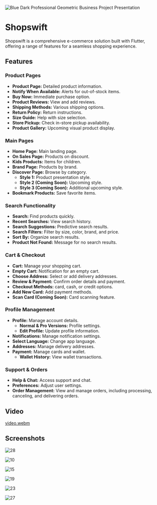 ![Blue Dark Professional Geometric Business Project Presentation ](https://github.com/user-attachments/assets/d407e87d-e6e1-43d2-8800-1e4e34432f97)



# Shopswift

Shopswift is a comprehensive e-commerce solution built with Flutter, offering a range of features for a seamless shopping experience.

## Features

### Product Pages
- **Product Page:** Detailed product information.
- **Notify When Available:** Alerts for out-of-stock items.
- **Buy Now:** Immediate purchase option.
- **Product Reviews:** View and add reviews.
- **Shipping Methods:** Various shipping options.
- **Return Policy:** Return instructions.
- **Size Guide:** Help with size selection.
- **Store Pickup:** Check in-store pickup availability.
- **Product Gallery:** Upcoming visual product display.

### Main Pages
- **Home Page:** Main landing page.
- **On Sales Page:** Products on discount.
- **Kids Products:** Items for children.
- **Brand Page:** Products by brand.
- **Discover Page:** Browse by category.
  - **Style 1:** Product presentation style.
  - **Style 2 (Coming Soon):** Upcoming style.
  - **Style 3 (Coming Soon):** Additional upcoming style.
- **Bookmark Products:** Save favorite items.

### Search Functionality
- **Search:** Find products quickly.
- **Recent Searches:** View search history.
- **Search Suggestions:** Predictive search results.
- **Search Filters:** Filter by size, color, brand, and price.
- **Sort By:** Organize search results.
- **Product Not Found:** Message for no search results.

### Cart & Checkout
- **Cart:** Manage your shopping cart.
- **Empty Cart:** Notification for an empty cart.
- **Choose Address:** Select or add delivery addresses.
- **Review & Payment:** Confirm order details and payment.
- **Checkout Methods:** card, cash, or credit options.
- **Add New Card:** Add payment methods.
- **Scan Card (Coming Soon):** Card scanning feature.

### Profile Management
- **Profile:** Manage account details.
  - **Normal & Pro Versions:** Profile settings.
  - **Edit Profile:** Update profile information.
- **Notifications:** Manage notification settings.
- **Select Language:** Change app language.
- **Addresses:** Manage delivery addresses.
- **Payment:** Manage cards and wallet.
  - **Wallet History:** View wallet transactions.

### Support & Orders
- **Help & Chat:** Access support and chat.
- **Preferences:** Adjust user settings.
- **Order Management:** View and manage orders, including processing, canceling, and delivering orders.

## Video
 
[video.webm](https://github.com/user-attachments/assets/6b8554c1-6a42-4aea-a757-4da8c8375724)


## Screenshots

![28](https://github.com/user-attachments/assets/4d83bae4-c9f9-4eb4-a638-c2f9e4656412)


![10](https://github.com/user-attachments/assets/b22255fb-5b1d-421c-82e7-a090cd291fa0)


![15](https://github.com/user-attachments/assets/8a280abf-51b7-4dbd-8c91-138c6ae901a8)


![19](https://github.com/user-attachments/assets/cd3fbac1-bc10-47f1-b2dd-dd9610e4b3b3)


![23](https://github.com/user-attachments/assets/6cd01234-e179-4434-a0e6-41973ffbad0c)


![27](https://github.com/user-attachments/assets/fcb114a7-1a16-4207-a379-332628a1afbc)

